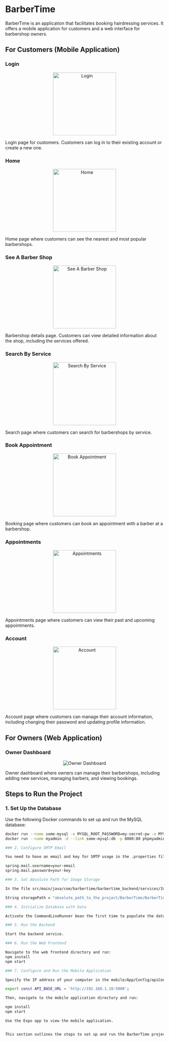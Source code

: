 # BarberTime

BarberTime is an application that facilitates booking hairdressing services. It offers a mobile application for customers and a web interface for barbershop owners.

## For Customers (Mobile Application)

### Login
<p align="center">
    <img src="./images/login.jpg" alt="Login" width="200px">
</p>
Login page for customers. Customers can log in to their existing account or create a new one.

### Home
<p align="center">
    <img src="./images/home.jpg" alt="Home" width="200px">
</p>
Home page where customers can see the nearest and most popular barbershops.

### See A Barber Shop
<p align="center">
    <img src="./images/seeABarberShop.jpg" alt="See A Barber Shop" width="200px">
</p>
Barbershop details page. Customers can view detailed information about the shop, including the services offered.

### Search By Service
<p align="center">
    <img src="./images/searchByService.jpg" alt="Search By Service" width="200px">
</p>
Search page where customers can search for barbershops by service.

### Book Appointment
<p align="center">
    <img src="./images/bookAppointment.jpg" alt="Book Appointment" width="200px">
</p>
Booking page where customers can book an appointment with a barber at a barbershop.

### Appointments
<p align="center">
    <img src="./images/appointments.jpg" alt="Appointments" width="200px">
</p>
Appointments page where customers can view their past and upcoming appointments.

### Account
<p align="center">
    <img src="./images/account.jpg" alt="Account" width="200px">
</p>
Account page where customers can manage their account information, including changing their password and updating profile information.

## For Owners (Web Application)

### Owner Dashboard
<p align="center">
    <img src="./images/ownerDashboard.png" alt="Owner Dashboard">
</p>
Owner dashboard where owners can manage their barbershops, including adding new services, managing barbers, and viewing bookings.


## Steps to Run the Project

### 1. Set Up the Database

Use the following Docker commands to set up and run the MySQL database:

```sh
docker run --name some-mysql -e MYSQL_ROOT_PASSWORD=my-secret-pw -e MYSQL_DATABASE=barber_time -e MYSQL_USER=test -e MYSQL_PASSWORD=test -p 3306:3306 -d mysql:latest
docker run --name myadmin -d --link some-mysql:db -p 8080:80 phpmyadmin/phpmyadmin

### 2. Configure SMTP Email

You need to have an email and key for SMTP usage in the .properties file:

spring.mail.username=your-email
spring.mail.password=your-key

### 3. Set Absolute Path for Image Storage

In the file src/main/java/com/barbertime/barbertime_backend/services/ImagesServiceImpl.java, set the absolute path to your resources/static/images/ directory in the uploadImageToStorage function:

String storagePath = "absolute_path_to_the_project/BarberTime/BarberTime_Backend/src/main/resources/static/images/";

### 4. Initialize Database with Data

Activate the CommandLineRunner bean the first time to populate the database with data in src/main/java/com/barbertime/barbertime_backend/BarberTimeBackendApplication.java.

### 5. Run the Backend

Start the backend service.

### 6. Run the Web Frontend

Navigate to the web frontend directory and run:
npm install
npm start

### 7. Configure and Run the Mobile Application

Specify the IP address of your computer in the mobile/App/Config/apiConfig.js file:

export const API_BASE_URL = 'http://192.168.1.10:5000';

Then, navigate to the mobile application directory and run:

npm install
npm start

Use the Expo app to view the mobile application.


This section outlines the steps to set up and run the BarberTime project, ensuring clarity and ease of understanding for any developer or user.


